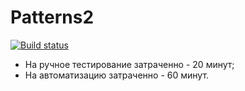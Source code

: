# Patterns2
[![Build status](https://ci.appveyor.com/api/projects/status/5feafne6k5ilwouq/branch/master?svg=true)](https://ci.appveyor.com/project/Ander1977/patterns2/branch/master)

* На ручное тестирование затраченно - 20 минут;
* На автоматизацию затраченно - 60 минут.